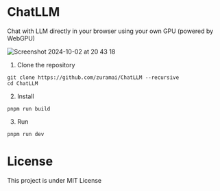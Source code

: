 # ChatLLM

Chat with LLM directly in your browser using your own GPU (powered by WebGPU)

![Screenshot 2024-10-02 at 20 43 18](https://github.com/user-attachments/assets/fd1e372e-55ed-4678-8004-cef3abe030dc)

1. Clone the repository
```
git clone https://github.com/zuramai/ChatLLM --recursive
cd ChatLLM
```

2. Install
```
pnpm run build
```

3. Run
```
pnpm run dev
```

# License
This project is under MIT License
